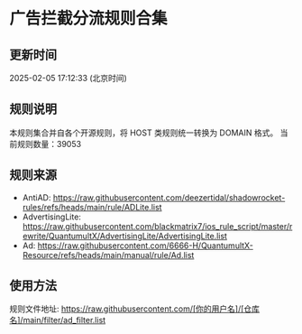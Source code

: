 # 广告拦截分流规则合集

## 更新时间
2025-02-05 17:12:33 (北京时间)

## 规则说明
本规则集合并自各个开源规则，将 HOST 类规则统一转换为 DOMAIN 格式。
当前规则数量：39053

## 规则来源
- AntiAD: https://raw.githubusercontent.com/deezertidal/shadowrocket-rules/refs/heads/main/rule/ADLite.list
- AdvertisingLite: https://raw.githubusercontent.com/blackmatrix7/ios_rule_script/master/rewrite/QuantumultX/AdvertisingLite/AdvertisingLite.list
- Ad: https://raw.githubusercontent.com/6666-H/QuantumultX-Resource/refs/heads/main/manual/rule/Ad.list

## 使用方法
规则文件地址: https://raw.githubusercontent.com/[你的用户名]/[仓库名]/main/filter/ad_filter.list
